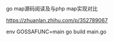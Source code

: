 go map源码阅读及与php map实现对比

https://zhuanlan.zhihu.com/p/352789067

env GOSSAFUNC=main go build main.go 
